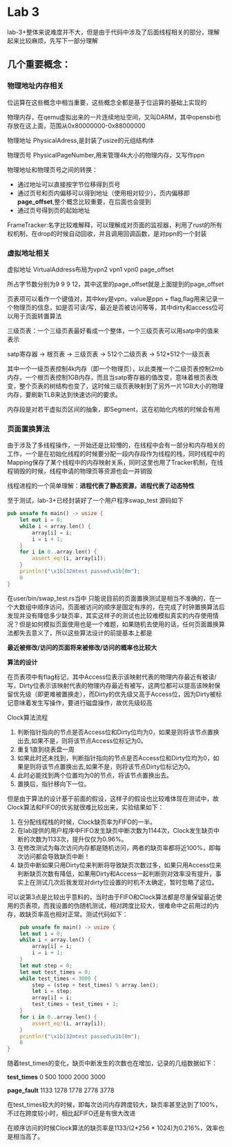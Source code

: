 # Lab 3

lab-3+整体来说难度并不大，但是由于代码中涉及了后面线程相关的部分，理解起来比较麻烦，先写下一部分理解

## 几个重要概念：

### 物理地址内存相关

位运算在这些概念中相当重要，这些概念全都是基于位运算的基础上实现的

物理内存，在qemu虚拟出来的一片连续地址空间，又叫DARM，其中opensbi也存放在这上面，范围从0x80000000-0x88000000

物理地址 PhysicalAdress,是封装了usize的元组结构体

物理页号 PhysicalPageNumber,用来管理4k大小的物理内存，又写作ppn

物理地址和物理页号之间的转换：

- 通过地址可以直接按字节位移得到页号
- 通过页号和页内偏移可以得到地址（使用相对较少），页内偏移即**page_offset**,整个概念比较重要，在后面也会提到
- 通过页号得到页的起始地址

FrameTracker:名字比较难解释，可以理解成对页面的监视器，利用了rust的所有权机制，在drop的时候自动回收，并且调用回调函数，是对ppn的一个封装

### 虚拟地址相关

虚拟地址 VirtualAddress布局为vpn2 vpn1 vpn0 page_offset

所占字节数分别为9 9 9 12，其中这里的page_offset就是上面提到的page_offset

页表项可以看作一个键值对，其中key是vpn，value是ppn + flag,flag用来记录一个物理页的信息，如是否可读/写，最近是否被访问等等，其中dirty和access位可以用于页面转置算法

三级页表：一个三级页表最好看成一个整体，一个三级页表可以用satp中的值来表示

satp寄存器 -> 根页表 -> 三级页表 -> 512个二级页表 -> 512*512个一级页表

其中一个一级页表控制4k内存（即一个物理页），以此类推一个二级页表控制2mb内存，一个根页表控制1GB内存，而且当satp寄存器的值改变，意味着根页表改变，整个页表的树结构也变了，这时候三级页表映射到了另外一片1GB大小的物理内存，要刷新TLB来达到快速访问的要求。

内存段是对若干虚拟页区间的抽象，即Segment，这在初始化内核的时候会有用
### 页面置换算法

由于涉及了多线程操作，一开始还是比较懵的，在线程中会有一部分和内存相关的工作，一个是在初始化线程的时候要分配一段内存段作为线程的栈，同时线程中的Mapping保存了某个线程中的内存映射关系，同时这里也用了Tracker机制，在线程销毁的时候，线程申请的物理页等资源也会一并销毁

线程进程的一个简单理解：**进程代表了静态资源，进程代表了动态特性**

至于测试，lab-3+已经封装好了一个用户程序swap_test
源码如下
```rust
pub unsafe fn main() -> usize {
    let mut i = 0;
    while i < array.len() {
        array[i] = i;
        i = i + 1;
    }
    for i in 0..array.len() {
        assert_eq!(i, array[i]);
    }
    println!("\x1b[32mtest passed\x1b[0m");
    0
}
```
在user/bin/swap_test.rs当中
只能说目前的页面置换测试是相当不准确的，在一个大数组中顺序访问，页面被访问的顺序是固定有序的，在完成了时钟置换算法后发现并没有降低多少缺页率，其实这样子的测试也比较难模拟真实的内存使用情况？但是如何模拟页面使用也是一个难题，如果随机去使用的话，任何页面置换算法都失去意义了，所以这些算法设计的前提基本上都是

**最近被修改/访问的页面将来被修改/访问的概率也比较大**

**算法的设计**

在页表项中有flag标记，其中Access位表示该映射代表的物理内存最近有被读/写，Dirty位表示该映射代表的物理内存最近有被写，这两位都可以提高该映射保留优先级（即更难被置换走），而Dirty的优先级又高于Access位，因为Dirty被标记意味着发生写操作，要进行磁盘操作，故优先级较高

Clock算法流程
1. 判断指针指向的节点是否Access位和Dirty位均为0，如果是则将该节点置换出去,如果不是，则将该节点Access位标记为0。
2. 重复1直到绕表盘一周
3. 如果此时还未找到，判断指针指向的节点是否Access位和Dirty位均为0，如果是则将该节点置换出去,如果不是，则将该节点Dirty位标记为0。
4. 此时必能找到两个位置均为0的节点，将该节点置换出去。
5. 置换后，指针移向下一位。

但是由于算法的设计基于前面的假设，这样子的假设也比较难体现在测试中，故Clock算法和FIFO的优劣就很难比较出来，实验结果如下：

1. 在分配线程栈的时候，Clock缺页率为FIFO的一半。
2. 在lab提供的用户程序中FIFO发生缺页中断次数为1144次，Clock发生缺页中断的次数为1133次，提升仅仅为0.96%。
3. 在修改测试为每次访问内存都是随机访问，两者的缺页率都将近100%，即每次访问都会导致缺页中断！
4. 缺页中断如果只用Dirty位来判断将导致缺页次数过多，如果只用Access位来判断缺页次数有降低，如果用Dirty和Access一起判断则对效率没有提升，事实上在测试几次后我发现对dirty位设置的时机不太确定，暂时忽略了这位。

可以说第3点是比较出乎意料的，当时由于FIFO和Clock算法都是尽量保留最近使用的页表项，而我设置的伪随机测试，相对跨度比较大，很难命中之前用过的内存，故缺页率高也相对正常。测试代码如下：
```rust
    pub unsafe fn main() -> usize {
    let mut i = 0;
    while i < array.len() {
        array[i] = i;
        i = i + 1;
    }
    let mut step = 0;
    let mut test_times = 0;
    while test_times < 3000 {
        step = (step + test_times) % array.len();
        let i = step;
        array[i] = i;
        test_times = test_times + 1;
    }
    for i in 0..array.len() {
        assert_eq!(i, array[i]);
    }
    println!("\x1b[32mtest passed\x1b[0m");
    0
}
```
随着test_times的变化，缺页中断发生的次数也在增加，记录的几组数据如下：

**test_times**  0    500  1000 2000 3000   

**page_fault**  1133 1278 1778 2778 3778

在test_times较大的时候，即每次访问内存跨度较大，缺页率甚至达到了100%，不过在跨度较小时，相比起FIFO还是有很大改进

在顺序访问的时候Clock算法的缺页率是1133/(2*256 * 1024)为0.216%，效率也是相当高了。
